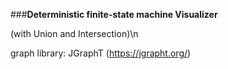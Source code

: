 ###**Deterministic finite-state machine Visualizer**

(with Union and Intersection)\n

graph library: JGraphT (https://jgrapht.org/)

